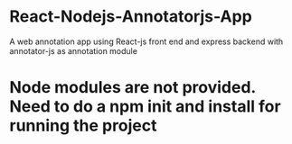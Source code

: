 # React-Nodejs-Annotatorjs-App
A web annotation app using React-js front end and express backend with annotator-js as annotation module

# Node modules are not provided. Need to do a npm init and install for running the project
